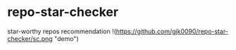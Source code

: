 # repo-star-checker
star-worthy repos recommendation
!(https://github.com/gjk0090/repo-star-checker/sc.png "demo")

